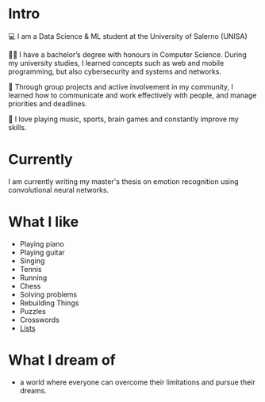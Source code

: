 
# Intro

💻 I am a Data Science & ML student at the University of Salerno (UNISA)

👨‍🎓 I have a bachelor’s degree with honours in Computer Science. During my university studies, I learned concepts such as web and mobile programming, but also cybersecurity and systems and networks.

👥 Through group projects and active involvement in my community, I learned how to communicate and work effectively with people, and manage priorities and deadlines.

💙 I love playing music, sports, brain games and constantly improve my skills.


# Currently

I am currently writing my master's thesis on emotion recognition using convolutional neural networks.

# What I like

- Playing piano
- Playing guitar
- Singing
- Tennis
- Running
- Chess
- Solving problems
- Rebuilding Things
- Puzzles
- Crosswords
- [Lists](#what-i-like)

# What I dream of

- a world where everyone can overcome their limitations and pursue their dreams.
